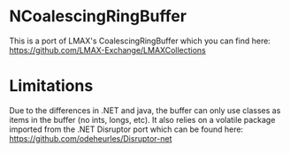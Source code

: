 NCoalescingRingBuffer
=====================
This is a port of LMAX's CoalescingRingBuffer which you can find here:
https://github.com/LMAX-Exchange/LMAXCollections

Limitations
===========
Due to the differences in .NET and java, the buffer can only use classes as items in the buffer (no ints, longs, etc). 
It also relies on a volatile package imported from the .NET Disruptor port which can be found here:
https://github.com/odeheurles/Disruptor-net

